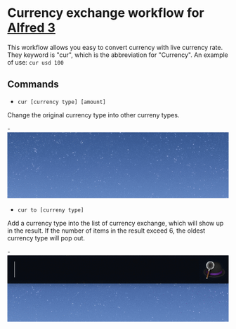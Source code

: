 # Currency exchange workflow for [Alfred 3](https://www.alfredapp.com)
This workflow allows you easy to convert currency with live currency rate. They keyword is "cur", which is the abbreviation for "Currency". An example of use: ```cur usd 100```

## Commands

- ```cur [currency type] [amount]```

Change the original currency type into other curreny types.

-![inline](./assets/example.gif)

- ```cur to [curreny type]```

Add a currency type into the list of currency exchange, which will show up in the result. If the number of items in the result exceed 6, the oldest currency type will pop out.

-![inline](./assets/example2.gif)
